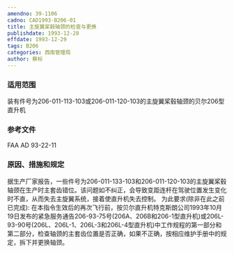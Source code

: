 ```yaml
---
amendno: 39-1106
cadno: CAD1993-B206-01
title: 主旋翼桨毂轴颈的检查与更换
publishdate: 1993-12-28
effdate: 1993-12-29
tags: B206
categories: 西南管理局
author: 蔡标
---
```


### 适用范围 
装有件号为206-011-113-103或206-011-120-103的主旋翼桨毂轴颈的贝尔206型直升机

<!--more-->
### 参考文件
FAA AD 93-22-11 

### 原因、措施和规定 
据生产厂家报告，一些件号为206-011-133-103和206-011-120-103的主旋翼桨毂轴颈在生产时主套齿错位。该问题如不纠正，会导致变距连杆在驾驶位置发生变化时不直，从而失去主旋翼系统，接着使直升机失去控制。 
    为此要求(除非在此之前已完成): 
    在本指令生效后的再次飞行前，按贝尔直升机特克斯朗公司1993年10月19日发布的紧急服务通告206-93-75号(206A、206B和206-1型直升机)或206L-93-90号(206L、206L-1、206L-3和206L-4型直升机)中工作规程的第一部分和第二部分，检查轴颈的主套齿位置是否正确，如果不正确，按相应维护手册中的规定，拆下并更换轴颈。

